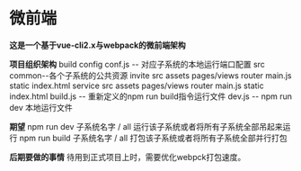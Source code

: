 # 微前端

**这是一个基于vue-cli2.x与webpack的微前端架构**


**项目组织架构**
	build
	config
        conf.js -- 对应子系统的本地运行端口配置
	src
		common--各个子系统的公共资源
		invite
			src
				assets
				pages/views
				router
				main.js
			static
			index.html
		service
			src
				assets
				pages/views
				router
				main.js
			static
			index.html
	build.js -- 重新定义的npm run build指令运行文件
	dev.js   -- npm run dev 本地运行文件


**期望**
    npm run dev 子系统名字 / all 运行该子系统或者将所有子系统全部吊起来运行
    npm run build 子系统名字 / all 打包该子系统或者将所有子系统全部并行打包


**后期要做的事情**
    待用到正式项目上时，需要优化webpck打包速度。